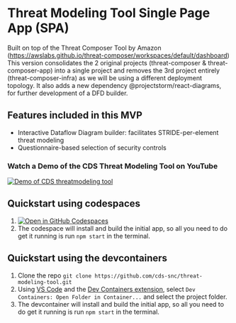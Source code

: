# Threat Modeling Tool Single Page App (SPA)
Built on top of the Threat Composer Tool by Amazon (https://awslabs.github.io/threat-composer/workspaces/default/dashboard)
This version consolidates the 2 original projects (threat-composer & threat-composer-app)  into a single project and removes the 3rd project entirely (threat-composer-infra) as we will be using a different deployment topology.
It also adds a new dependency @projectstorm/react-diagrams, for further development of a DFD builder.

## Features included in this MVP

- Interactive Dataflow Diagram builder: facilitates STRIDE-per-element threat modeling
- Questionnaire-based selection of security controls

### Watch a Demo of the CDS Threat Modeling Tool on YouTube
[![Demo of CDS threatmodeling tool ](https://github.com/cds-snc/threat-modeling-tool/assets/867334/fd4e0600-1ed5-43c8-bf79-3b4a2e7f6cd8)](http://www.youtube.com/watch?v=YhZtjF4nlBA)

## Quickstart using codespaces
1. [![Open in GitHub Codespaces](https://github.com/codespaces/badge.svg)](https://codespaces.new/cds-snc/threat-modeling-tool)
2. The codespace will install and build the initial app, so all you need to do get it running is run `npm start` in the terminal.

## Quickstart using the devcontainers
1. Clone the repo ``git clone https://github.com/cds-snc/threat-modeling-tool.git``
2. Using [VS Code](https://code.visualstudio.com/) and the [Dev Containers extension](https://marketplace.visualstudio.com/items?itemName=ms-vscode-remote.remote-containers), select ``Dev Containers: Open Folder in Container...`` and select the project folder.
3. The devcontainer will install and build the initial app, so all you need to do get it running is run `npm start` in the terminal.
